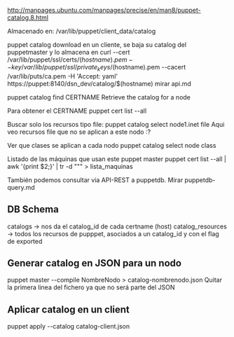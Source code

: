 http://manpages.ubuntu.com/manpages/precise/en/man8/puppet-catalog.8.html

Almacenado en:
/var/lib/puppet/client_data/catalog

puppet catalog download
  en un cliente, se baja su catalog del puppetmaster y lo almacena en 
curl --cert /var/lib/puppet/ssl/certs/$(hostname).pem --key /var/lib/puppet/ssl/private_keys/$(hostname).pem --cacert /var/lib/puts/ca.pem -H 'Accept: yaml' https://puppet:8140/dsn_dev/catalog/$(hostname)
  mirar api.md

puppet catalog find CERTNAME
Retrieve the catalog for a node

Para obtener el CERTNAME
puppet cert list --all

Buscar solo los recursos tipo file:
puppet catalog select node1.inet file
  Aqui veo recursos file que no se aplican a este nodo :?

Ver que clases se aplican a cada nodo
puppet catalog select node class

Listado de las máquinas que usan este puppet master
puppet cert list --all | awk '{print $2;}' | tr -d "\"" > lista_maquinas


También podemos consultar via API-REST a puppetdb.
Mirar puppetdb-query.md


## DB Schema ##

catalogs -> nos da el catalog_id de cada certname (host)
catalog_resources -> todos los recursos de pupppet, asociados a un catalog_id y con el flag de exported


## Generar catalog en JSON para un nodo ##
puppet master --compile NombreNodo > catalog-nombrenodo.json
Quitar la primera linea del fichero ya que no será parte del JSON

## Aplicar catalog en un client ##
puppet apply --catalog catalog-client.json
